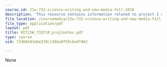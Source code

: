 ```yaml
---
course_id: 21w-732-science-writing-and-new-media-fall-2010
description: 'This resource contains information related to project I class notes/agenda. '
file_location: /coursemedia/21w-732-science-writing-and-new-media-fall-2010/72460e83e6e239c136ba8f59cbed7462_MIT21W_732F10_proj1notes.pdf
file_type: application/pdf
layout: pdf
title: MIT21W_732F10_proj1notes.pdf
type: course
uid: 72460e83e6e239c136ba8f59cbed7462

---
```

None